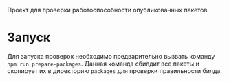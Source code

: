 Проект для проверки работоспособности опубликованных пакетов

# Запуск
Для запуска проверок необходимо предварительно вызвать команду ```npm run prepare-packages```.
Данная команда сбилдит все пакеты и скопирует их в директорию ```packages``` для проверки правильности билда.
